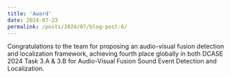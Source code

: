```yaml
---
title: 'Award'
date: 2024-07-23
permalink: /posts/2024/07/blog-post-6/
---
```


Congratulations to the team for proposing an audio-visual fusion detection and localization framework, achieving fourth place globally in both DCASE 2024 Task 3.A & 3.B for Audio-Visual Fusion Sound Event Detection and Localization.
